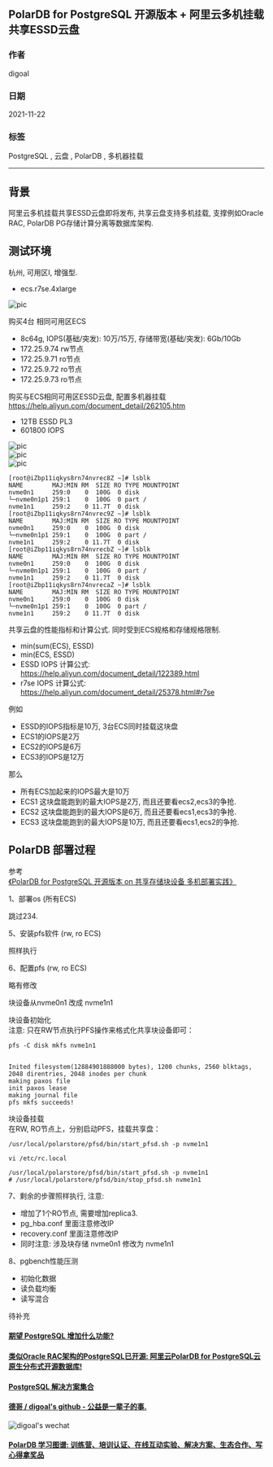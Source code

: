 ## PolarDB for PostgreSQL 开源版本 + 阿里云多机挂载共享ESSD云盘  
            
### 作者            
digoal            
            
### 日期            
2021-11-22           
            
### 标签         
PostgreSQL , 云盘 , PolarDB , 多机器挂载    
          
----          
          
## 背景          
阿里云多机挂载共享ESSD云盘即将发布, 共享云盘支持多机挂载, 支撑例如Oracle RAC, PolarDB PG存储计算分离等数据库架构.  
  
## 测试环境  
杭州, 可用区I, 增强型.   
- ecs.r7se.4xlarge   
  
![pic](20211122_02_pic_001.png)  
  
购买4台 相同可用区ECS  
- 8c64g, IOPS(基础/突发): 10万/15万, 存储带宽(基础/突发): 6Gb/10Gb    
- 172.25.9.74 rw节点  
- 172.25.9.71 ro节点  
- 172.25.9.72 ro节点   
- 172.25.9.73 ro节点   
  
  
购买与ECS相同可用区ESSD云盘, 配置多机器挂载  
https://help.aliyun.com/document_detail/262105.htm  
  
- 12TB ESSD PL3   
- 601800 IOPS   
   
![pic](20211122_02_pic_004.png)  
![pic](20211122_02_pic_003.png)  
![pic](20211122_02_pic_002.png)  
  
```  
[root@iZbp11iqkys8rn74nvrec8Z ~]# lsblk  
NAME        MAJ:MIN RM  SIZE RO TYPE MOUNTPOINT  
nvme0n1     259:0    0  100G  0 disk   
└─nvme0n1p1 259:1    0  100G  0 part /  
nvme1n1     259:2    0 11.7T  0 disk   
[root@iZbp11iqkys8rn74nvrec9Z ~]# lsblk  
NAME        MAJ:MIN RM  SIZE RO TYPE MOUNTPOINT  
nvme0n1     259:0    0  100G  0 disk   
└─nvme0n1p1 259:1    0  100G  0 part /  
nvme1n1     259:2    0 11.7T  0 disk   
[root@iZbp11iqkys8rn74nvrecbZ ~]# lsblk  
NAME        MAJ:MIN RM  SIZE RO TYPE MOUNTPOINT  
nvme0n1     259:0    0  100G  0 disk   
└─nvme0n1p1 259:1    0  100G  0 part /  
nvme1n1     259:2    0 11.7T  0 disk   
[root@iZbp11iqkys8rn74nvrecaZ ~]# lsblk  
NAME        MAJ:MIN RM  SIZE RO TYPE MOUNTPOINT  
nvme0n1     259:0    0  100G  0 disk   
└─nvme0n1p1 259:1    0  100G  0 part /  
nvme1n1     259:2    0 11.7T  0 disk   
```  
  
共享云盘的性能指标和计算公式. 同时受到ECS规格和存储规格限制.   
- min(sum(ECS), ESSD)    
- min(ECS, ESSD)  
- ESSD IOPS 计算公式: https://help.aliyun.com/document_detail/122389.html  
- r7se IOPS 计算公式: https://help.aliyun.com/document_detail/25378.html#r7se  
  
例如  
- ESSD的IOPS指标是10万, 3台ECS同时挂载这块盘  
- ECS1的IOPS是2万  
- ECS2的IOPS是6万  
- ECS3的IOPS是12万  
  
那么  
- 所有ECS加起来的IOPS最大是10万  
- ECS1 这块盘能跑到的最大IOPS是2万, 而且还要看ecs2,ecs3的争抢.   
- ECS2 这块盘能跑到的最大IOPS是6万, 而且还要看ecs1,ecs3的争抢.   
- ECS3 这块盘能跑到的最大IOPS是10万, 而且还要看ecs1,ecs2的争抢.   
  
  
  
## PolarDB 部署过程  
参考  
[《PolarDB for PostgreSQL 开源版本 on 共享存储块设备 多机部署实践》](../202111/20211108_01.md)    
  
  
1、部署os (所有ECS)  
  
跳过234.  
  
5、安装pfs软件 (rw, ro ECS)  
  
照样执行  
  
6、配置pfs (rw, ro ECS)  
  
略有修改  
  
块设备从nvme0n1 改成 nvme1n1  
  
块设备初始化  
注意: 只在RW节点执行PFS操作来格式化共享块设备即可：  
  
```  
pfs -C disk mkfs nvme1n1    
  
  
Inited filesystem(12884901888000 bytes), 1200 chunks, 2560 blktags, 2048 direntries, 2048 inodes per chunk  
making paxos file  
init paxos lease  
making journal file  
pfs mkfs succeeds!  
```  
  
块设备挂载  
在RW, RO节点上，分别启动PFS，挂载共享盘：  
  
```  
/usr/local/polarstore/pfsd/bin/start_pfsd.sh -p nvme1n1    
  
vi /etc/rc.local    
    
/usr/local/polarstore/pfsd/bin/start_pfsd.sh -p nvme1n1    
# /usr/local/polarstore/pfsd/bin/stop_pfsd.sh nvme1n1    
```  
  
7、剩余的步骤照样执行, 注意:  
- 增加了1个RO节点, 需要增加replica3.  
- pg_hba.conf 里面注意修改IP  
- recovery.conf 里面注意修改IP  
- 同时注意: 涉及块存储 nvme0n1 修改为 nvme1n1     
  
  
8、pgbench性能压测  
- 初始化数据  
- 读负载均衡  
- 读写混合  
  
待补充  
  
  
  
  
  
      
  
#### [期望 PostgreSQL 增加什么功能?](https://github.com/digoal/blog/issues/76 "269ac3d1c492e938c0191101c7238216")
  
  
#### [类似Oracle RAC架构的PostgreSQL已开源: 阿里云PolarDB for PostgreSQL云原生分布式开源数据库!](https://github.com/ApsaraDB/PolarDB-for-PostgreSQL "57258f76c37864c6e6d23383d05714ea")
  
  
#### [PostgreSQL 解决方案集合](https://yq.aliyun.com/topic/118 "40cff096e9ed7122c512b35d8561d9c8")
  
  
#### [德哥 / digoal's github - 公益是一辈子的事.](https://github.com/digoal/blog/blob/master/README.md "22709685feb7cab07d30f30387f0a9ae")
  
  
![digoal's wechat](../pic/digoal_weixin.jpg "f7ad92eeba24523fd47a6e1a0e691b59")
  
  
#### [PolarDB 学习图谱: 训练营、培训认证、在线互动实验、解决方案、生态合作、写心得拿奖品](https://www.aliyun.com/database/openpolardb/activity "8642f60e04ed0c814bf9cb9677976bd4")
  
